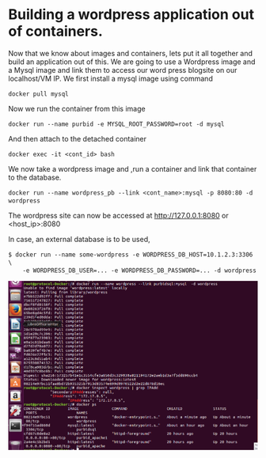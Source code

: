 # Building a wordpress application out of containers.
Now that we know about images and containers, lets put it all together and build an application out of this.
We are going to use a Wordpress image and a Mysql image and link them to access our word press blogsite on our localhost/VM IP.
We first install a mysql image using command
```
docker pull mysql
```
Now we run the container from this image
```
docker run --name purbid -e MYSQL_ROOT_PASSWORD=root -d mysql 
```
And then attach to the detached container 
```
docker exec -it <cont_id> bash
```
We now take a wordpress image and ,run a container and link that container to the database.
```
docker run --name wordpress_pb --link <cont_name>:mysql -p 8080:80 -d wordpress
``` 
The wordpress site can now be accessed at http://127.0.0.1:8080 or <host_ip>:8080

In case, an external database is to be used,
```
$ docker run --name some-wordpress -e WORDPRESS_DB_HOST=10.1.2.3:3306 \
    -e WORDPRESS_DB_USER=... -e WORDPRESS_DB_PASSWORD=... -d wordpress
```
 ![Screenshot](wordpress.png)